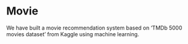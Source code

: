 # Movie
We have built a movie recommendation system based on ‘TMDb 5000 movies dataset’ from Kaggle using machine learning. 
